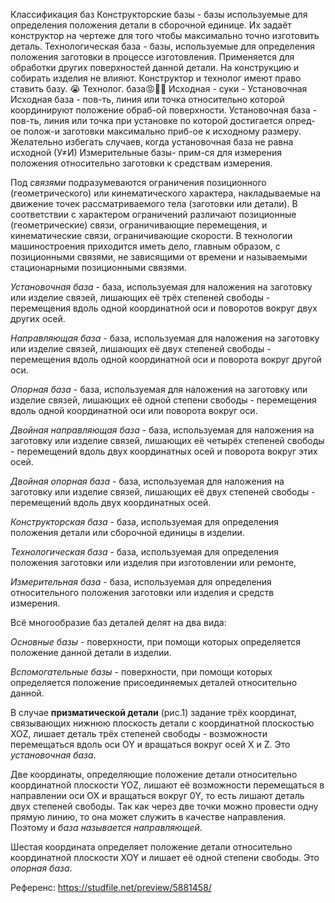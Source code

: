Классификация баз 
Конструкторские базы - базы используемые для определения положения детали в сборочной единице. Их задаёт конструктор на чертеже для того чтобы максимально точно изготовить деталь.
Технологическая база - базы, используемые для определения положения заготовки в процессе изготовления. Применяется для обработки других поверхностей данной детали. На конструкцию и собирать изделия не влияют. Конструктор и технолог имеют право ставить базу.
           😭 Технолог. база😡🖕🏿
        Исходная - суки - Установочная
Исходная база - пов-ть, линия или точка относительно которой координируют положение обраб-ой поверхности. 
Установочная база - пов-ть, линия или точка при установке по которой достигается опред-ое  полож-и заготовки максимально приб-ое к исходному размеру. Желательно избегать случаев, когда установочная база не равна исходной (У≠И)
Измерительные базы- прим-ся для измерения положения относительно заготовки к средствам измерения.

Под _связями_ подразумеваются ограничения позиционного (геометрического) или кинематического характера, накладываемые на движение точек рассматриваемого тела (заготовки или детали). В соответствии с характером ограничений различают позиционные (геометрические) связи, ограничивающие перемещения, и кинематические связи, ограничивающие скорости. В технологии машиностроения приходится иметь дело, главным образом, с позиционными связями, не зависящими от времени и называемыми стационарными позиционными связями.

_Установочная база_ - база, используемая для наложения на заготовку или изделие связей, лишающих её трёх степеней свободы - перемещения вдоль одной координатной оси и поворотов вокруг двух других осей.

_Направляющая база_ - база, используемая для наложения на заготовку или изделие связей, лишающих её двух степеней свободы - перемещения вдоль одной координатной оси и поворота вокруг другой оси.

_Опорная база_ - база, используемая для наложения на заготовку или изделие связей, лишающих её одной степени свободы - перемещения вдоль одной координатной оси или поворота вокруг оси.

_Двойная направляющая база_ - база, используемая для наложения на заготовку или изделие связей, лишающих её четырёх степеней свободы - перемещений вдоль двух координатных осей и поворота вокруг этих осей.

_Двойная опорная база_ - база, используемая для наложения на заготовку или изделие связей, лишающих её двух степеней свободы - перемещений вдоль двух координатных осей.

_Конструкторская база_ - база, используемая для определения положения детали или сборочной единицы в изделии.

_Технологическая база_ - база, используемая для определения положения заготовки или изделия при изготовлении или ремонте,

_Измерительная база_ - база, используемая для определения относительного положения заготовки или изделия и средств измерения.

Всё многообразие баз деталей делят на два вида:

_Основные базы_ - поверхности, при помощи которых определяется положение данной детали в изделии.

_Вспомогательные базы_ - поверхности, при помощи которых определяется положение присоединяемых деталей относительно данной.

В случае **призматической детали** (рис.1) задание трёх координат, связывающих нижнюю плоскость детали с координатной плоскостью XOZ, лишает деталь трёх степеней свободы - возможности перемещаться вдоль оси OY и вращаться вокруг осей X и Z. Это _установочная база_.

Две координаты, определяющие положение детали относительно координатной плоскости YOZ, лишают её возможности перемещаться в направлении оси ОХ и вращаться вокруг 0Y, то есть лишают деталь двух степеней свободы. Так как через две точки можно провести одну прямую линию, то она может служить в качестве направления. Поэтому и _база называется направляющей_.

Шестая координата определяет положение детали относительно координатной плоскости XOY и лишает её одной степени свободы. Это _опорная база_.




Референс: https://studfile.net/preview/5881458/